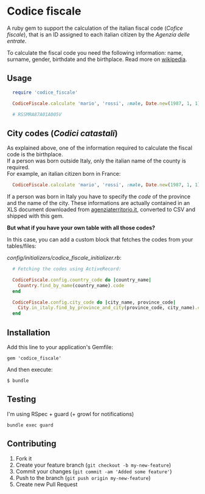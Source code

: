 # Codice fiscale

A ruby gem to support the calculation of the italian fiscal code (*Cofice fiscale*), 
that is an ID assigned to each italian citizen by the *Agenzia delle entrate*.

To calculate the fiscal code you need the following information: name, surname, 
gender, birthdate and the birthplace. Read more on [wikipedia](http://en.wikipedia.org/wiki/Italian_fiscal_code_card).

## Usage

```ruby
  require 'codice_fiscale'

  CodiceFiscale.calculate 'mario', 'rossi', :male, Date.new(1987, 1, 1), 'italia', 'lc', 'Abbadia Lariana'

  # RSSMRA87A01A005V
```

## City codes (*Codici catastali*)
As explained above, one of the information required to calculate the fiscal code is the birthplace.  
If a person was born outside Italy, only the italian name of the county is required.  
For example, an italian citizen born in France:

```ruby
  CodiceFiscale.calculate 'mario', 'rossi', :male, Date.new(1987, 1, 1), 'francia'
```
If a person was born in Italy you have to specify the *code* of the province and the name of the city. These informations are actually contained in an XLS 
document downloaded from [agenziaterritorio.it](http://www.agenziaterritorio.it/?id=721), converted to CSV and shipped with this gem.

**But what if you have your own table with all those codes?**

In this case, you can add a custom block that fetches the codes from your tables/files:


*config/initializers/codice_fiscale_initializer.rb*:

```ruby
  # Fetching the codes using ActiveRecord:

  CodiceFiscale.config.country_code do |country_name|
    Country.find_by_name(country_name).code
  end

  CodiceFiscale.config.city_code do |city_name, province_code|
    City.in_italy.find_by_province_and_city(province_code, city_name).code
  end
```

## Installation

Add this line to your application's Gemfile:

    gem 'codice_fiscale'

And then execute:

    $ bundle

## Testing

I'm using RSpec + guard (+ growl for notifications)

`bundle exec guard`

## Contributing

1. Fork it
2. Create your feature branch (`git checkout -b my-new-feature`)
3. Commit your changes (`git commit -am 'Added some feature'`)
4. Push to the branch (`git push origin my-new-feature`)
5. Create new Pull Request

